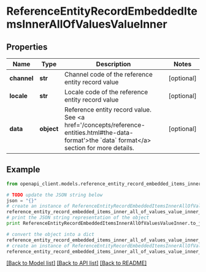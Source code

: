 # ReferenceEntityRecordEmbeddedItemsInnerAllOfValuesValueInner


## Properties
Name | Type | Description | Notes
------------ | ------------- | ------------- | -------------
**channel** | **str** | Channel code of the reference entity record value | [optional] 
**locale** | **str** | Locale code of the reference entity record value | [optional] 
**data** | **object** | Reference entity record value. See &lt;a href&#x3D;&#39;/concepts/reference-entities.html#the-data-format&#39;&gt;the &#x60;data&#x60; format&lt;/a&gt; section for more details. | [optional] 

## Example

```python
from openapi_client.models.reference_entity_record_embedded_items_inner_all_of_values_value_inner import ReferenceEntityRecordEmbeddedItemsInnerAllOfValuesValueInner

# TODO update the JSON string below
json = "{}"
# create an instance of ReferenceEntityRecordEmbeddedItemsInnerAllOfValuesValueInner from a JSON string
reference_entity_record_embedded_items_inner_all_of_values_value_inner_instance = ReferenceEntityRecordEmbeddedItemsInnerAllOfValuesValueInner.from_json(json)
# print the JSON string representation of the object
print ReferenceEntityRecordEmbeddedItemsInnerAllOfValuesValueInner.to_json()

# convert the object into a dict
reference_entity_record_embedded_items_inner_all_of_values_value_inner_dict = reference_entity_record_embedded_items_inner_all_of_values_value_inner_instance.to_dict()
# create an instance of ReferenceEntityRecordEmbeddedItemsInnerAllOfValuesValueInner from a dict
reference_entity_record_embedded_items_inner_all_of_values_value_inner_form_dict = reference_entity_record_embedded_items_inner_all_of_values_value_inner.from_dict(reference_entity_record_embedded_items_inner_all_of_values_value_inner_dict)
```
[[Back to Model list]](../README.md#documentation-for-models) [[Back to API list]](../README.md#documentation-for-api-endpoints) [[Back to README]](../README.md)


